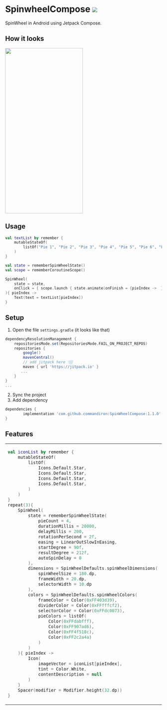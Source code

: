 # SpinwheelCompose [![](https://jitpack.io/v/commandiron/SpinWheelCompose.svg)](https://jitpack.io/#commandiron/SpinWheelCompose)

SpinWheel in Android using Jetpack Compose.

## How it looks
<img src="art/spinwheel.gif" width="250" height="530">

## Usage
```kotlin  
val textList by remember {
    mutableStateOf(
        listOf("Pie 1", "Pie 2", "Pie 3", "Pie 4", "Pie 5", "Pie 6", "Pie 7", "Pie 8")
    )
}

val state = rememberSpinWheelState()
val scope = rememberCoroutineScope()

SpinWheel(
    state = state,
    onClick = { scope.launch { state.animate(onFinish = {pieIndex ->  }) } }
){ pieIndex ->
    Text(text = textList[pieIndex])
}
```

## Setup
1. Open the file `settings.gradle` (it looks like that)
```groovy
dependencyResolutionManagement {
    repositoriesMode.set(RepositoriesMode.FAIL_ON_PROJECT_REPOS)
    repositories {
        google()
        mavenCentral()
        // add jitpack here 👇🏽
        maven { url 'https://jitpack.io' }
       ...
    }
} 
...
```
2. Sync the project
3. Add dependency
```groovy
dependencies {
        implementation 'com.github.commandiron:SpinWheelCompose:1.1.0'
}
```

## Features

<table>
<tr>
<td>
            
```kotlin  
val iconList by remember {
    mutableStateOf(
        listOf(
            Icons.Default.Star,
            Icons.Default.Star,
            Icons.Default.Star,
            Icons.Default.Star,
        )
    )
}
repeat(3){
    SpinWheel(
        state = rememberSpinWheelState(
            pieCount = 4,
            durationMillis = 20000,
            delayMillis = 200,
            rotationPerSecond = 2f,
            easing = LinearOutSlowInEasing,
            startDegree = 90f,
            resultDegree = 212f,
            autoSpinDelay = 0
        ),
        dimensions = SpinWheelDefaults.spinWheelDimensions(
            spinWheelSize = 180.dp,
            frameWidth = 20.dp,
            selectorWidth = 10.dp
        ),
        colors = SpinWheelDefaults.spinWheelColors(
            frameColor = Color(0xFF403d39),
            dividerColor = Color(0xFFfffcf2),
            selectorColor = Color(0xFFdc0073),
            pieColors = listOf(
                Color(0xFFdabfff),
                Color(0xFF907ad6),
                Color(0xFF4f518c),
                Color(0xFF2c2a4a)
            )
        )
    ){ pieIndex ->
        Icon(
            imageVector = iconList[pieIndex],
            tint = Color.White,
            contentDescription = null
        )
    }
    Spacer(modifier = Modifier.height(32.dp))
}
```   
</td>
<td>
            
<img src="art/spinwheel_2.gif" width="250" height="530">
    
</td>
</tr>
</table>
